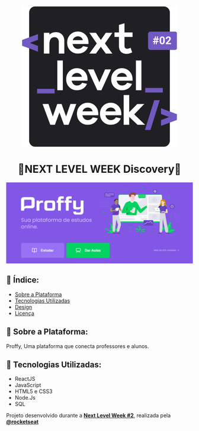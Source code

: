 <p align="center">
  <img src=https://github.com/Vinimoura/RocketSeat-NLW2_Discovery_Proffy/blob/master/nextlevelweek2.svg
       </p>
  
  <h1 align="center">🚀NEXT LEVEL WEEK Discovery🚀</h1>
  
  <p align="center">
    <img src=https://github.com/Vinimoura/RocketSeat-NLW2_Discovery_Proffy/blob/master/Home.png
         </p>
  
  ## 📑 Índice:
  
  - [Sobre a Plataforma](#-sobre-a-plataforma)
  - [Tecnologias Utilizadas](#-tecnologias-utilizadas)
  - [Design](#-design)
  - [Licença](#-licença)
  
  ## 📂 Sobre a Plataforma: 
  
  Proffy, Uma plataforma que conecta professores e alunos.
  
  ## 💼 Tecnologias Utilizadas:
  - ReactJS
  - JavaScript
  - HTML5 e CSS3
  - Node.Js
  - SQL
  
   <div align center="center"> Projeto desenvolvido durante a <strong><a href="https://nextlevelweek.com/" rel="nofollow"> Next Level Week #2</a></strong>, realizada pela <strong><a href="https://github.com/Rocketseat">@rocketseat</a></strong>
 
